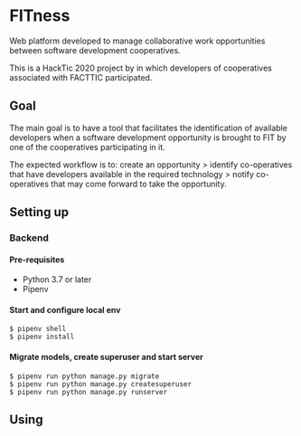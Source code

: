 # FITness
Web platform developed to manage collaborative work opportunities between software development cooperatives. 

This is a HackTic 2020 project by in which developers of cooperatives associated with FACTTIC participated.

## Goal
The main goal is to have a tool that facilitates the identification of available developers when a software development opportunity is brought to FIT by one of the cooperatives participating in it.

The expected workflow is to: create an opportunity > identify co-operatives that have developers available in the required technology > notify co-operatives that may come forward to take the opportunity.


## Setting up

### Backend

#### Pre-requisites
- Python 3.7 or later
- Pipenv

#### Start and configure local env
    $ pipenv shell
    $ pipenv install
    
#### Migrate models, create superuser and start server

    $ pipenv run python manage.py migrate
    $ pipenv run python manage.py createsuperuser
    $ pipenv run python manage.py runserver

## Using
